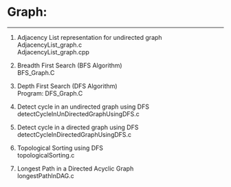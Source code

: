 # Graph:
--------
1. Adjacency List representation for undirected graph  
AdjacencyList_graph.c  
AdjacencyList_graph.cpp  
  
2. Breadth First Search (BFS Algorithm)  
BFS_Graph.C  
  
3. Depth First Search (DFS Algorithm)  
Program: DFS_Graph.C  
  
4. Detect cycle in an undirected graph using DFS  
detectCycleInUnDirectedGraphUsingDFS.c  
  
5. Detect cycle in a directed graph using DFS  
detectCycleInDirectedGraphUsingDFS.c  
  
6. Topological Sorting using DFS  
topologicalSorting.c  
  
7. Longest Path in a Directed Acyclic Graph  
longestPathInDAG.c  
